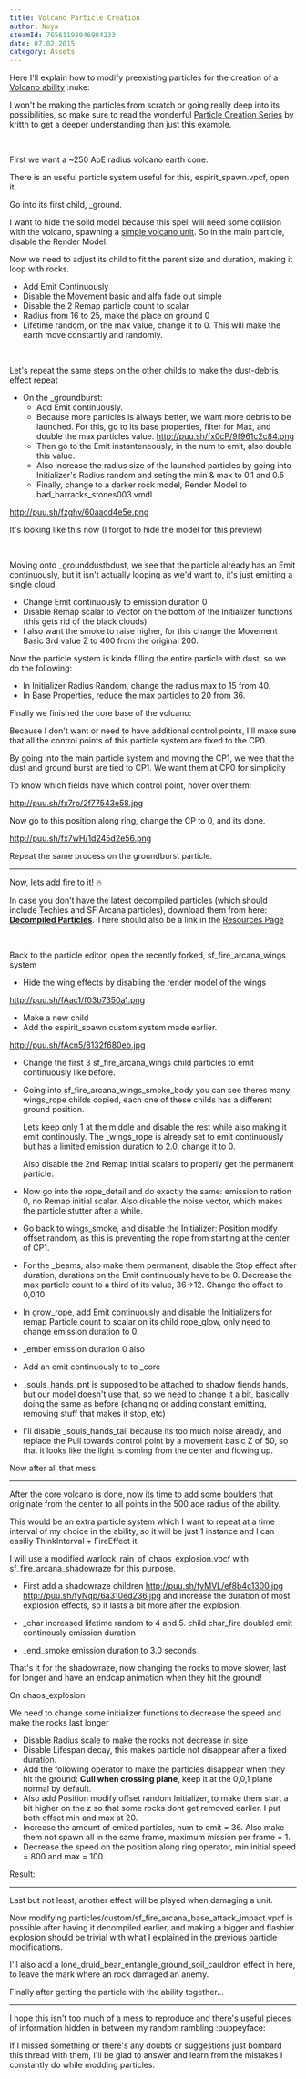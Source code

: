 ```yaml
---
title: Volcano Particle Creation
author: Noya
steamId: 76561198046984233
date: 07.02.2015
category: Assets
---
```


Here I'll explain how to modify preexisting particles for the creation of a [Volcano ability](https://github.com/MNoya/DotaCraft/blob/master/scripts/npc/abilities/firelord_volcano.txt) :nuke:

I won't be making the particles from scratch or going really deep into its possibilities, so make sure to read the wonderful [Particle Creation Series](http://moddota.com/forums/discussion/110/particles-creation-series) by kritth to get a deeper understanding than just this example.

<Gfycat id="HandsomeImpossibleHyena" />

<br />

First we want a ~250 AoE radius volcano earth cone.

There is an useful particle system useful for this, espirit_spawn.vpcf, open it.

Go into its first child, _ground.

I want to hide the soild model because this spell will need some collision with the volcano, spawning a [simple volcano unit](https://github.com/MNoya/DotaCraft/blob/master/scripts/npc/units/firelord_volcano.txt). So in the main particle, disable the Render Model.
		
Now we need to adjust its child to fit the parent size and duration, making it loop with rocks.

- Add Emit Continuously
- Disable the Movement basic and alfa fade out simple
- Disable the 2 Remap particle count to scalar
- Radius from 16 to 25, make the place on ground 0
- Lifetime random, on the max value, change it to 0. This will make the earth move constantly and randomly.

<br />

Let's repeat the same steps on the other childs to make the dust-debris effect repeat

- On the _groundburst:
  - Add Emit continuously.
  - Because more particles is always better, we want more debris to be launched. 
  For this, go to its base properties, filter for Max, and double the max particles value. http://puu.sh/fx0cP/9f961c2c84.png
  - Then go to the Emit instanteneously, in the num to emit, also double this value.
  - Also increase the radius size of the launched particles by going into Initializer's Radius random and seting the min & max to 0.1 and 0.5
  - Finally, change to a darker rock model, Render Model to bad_barracks_stones003.vmdl

http://puu.sh/fzghv/60aacd4e5e.png

It's looking like this now (I forgot to hide the model for this preview)

<Gfycat id="OptimalRichDeviltasmanian" />

<br />
	
Moving onto _grounddustbdust, we see that the particle already has an Emit continuously, but it isn't actually looping as we'd want to, it's just emitting a single cloud.

- Change Emit continuously to emission duration 0
- Disable Remap scalar to Vector on the bottom of the Initializer functions (this gets rid of the black clouds)
- I also want the smoke to raise higher, for this change the Movement Basic 3rd value Z to 400 from the original 200.

Now the particle system is kinda filling the entire particle with dust, so we do the following:

- In Initializer Radius Random, change the radius max to 15 from 40.
- In Base Properties, reduce the max particles to 20 from 36.
	
Finally we finished the core base of the volcano:

<Gfycat id="ClumsyImpishGardensnake" />
	
Because I don't want or need to have additional control points, I'll make sure that all the control points of this particle system are fixed to the CP0.

By going into the main particle system and moving the CP1, we wee that the dust and ground burst are tied to CP1. We want them at CP0 for simplicity

To know which fields have which control point, hover over them:

http://puu.sh/fx7rp/2f77543e58.jpg

Now go to this position along ring, change the CP to 0, and its done. 

http://puu.sh/fx7wH/1d245d2e56.png

Repeat the same process on the groundburst particle.

---

Now, lets add fire to it! :fire:

In case you don't have the latest decompiled particles (which should include Techies and SF Arcana particles), download them from here: **[Decompiled Particles](http://moddota.com/resources/decompiled_particles.zip)**. There should also be a link in the [Resources Page](http://moddota.com/forums/resources)

<br />

Back to the particle editor, open the recently forked, sf_fire_arcana_wings system

* Hide the wing effects by disabling the render model of the wings 

http://puu.sh/fAac1/f03b7350a1.png

* Make a new child
* Add the espirit_spawn custom system made earlier.

http://puu.sh/fAcn5/8132f680eb.jpg

* Change the first 3 sf_fire_arcana_wings child particles to emit continuously like before.
* Going into sf_fire_arcana_wings_smoke_body you can see theres many wings_rope childs copied, each one of these childs has a different ground position.

  Lets keep only 1 at the middle and disable the rest while also making it emit continously. 
  The _wings_rope is already set to emit continuously but has a limited emission duration to 2.0, change it to 0.

  Also disable the 2nd Remap initial scalars to properly get the permanent particle.
			
* Now go into the rope_detail and do exactly the same: emission to ration 0, no Remap initial scalar.
  Also disable the noise vector, which makes the particle stutter after a while.

* Go back to wings_smoke, and disable the Initializer: Position modify offset random, as this is preventing the rope from starting at the center of CP1.
		
* For the _beams, also make them permanent, disable the Stop effect after duration, durations on the Emit continuously have to be 0.
  Decrease the max particle count to a third of its value, 36->12.
  Change the offset to 0,0,10
		
* In grow_rope, add Emit continuously and disable the Initializers for remap Particle count to scalar
  on its child rope_glow, only need to change emission duration to 0.
		
* _ember emission duration 0 also
		
* Add an emit continuously to to _core
		
* _souls_hands_pnt is supposed to be attached to shadow fiends hands, but our model doesn't use that, so we need to change it a bit, basically doing the same as before (changing or adding constant emitting, removing stuff that makes it stop, etc)
		
* I'll disable _souls_hands_tail because its too much noise already, and replace the Pull towards control point by a movement basic Z of 50, so that it looks like the light is coming from the center and flowing up.
		
Now after all that mess:
	
<Gfycat id="FewLeftAcornbarnacle" />

---

After the core volcano is done, now its time to add some boulders that originate from the center to all points in the 500 aoe radius of the ability.

This would be an extra particle system which I want to repeat at a time interval of my choice in the ability, so it will be just 1 instance and I can easiliy ThinkInterval + FireEffect it.

I will use a modified warlock_rain_of_chaos_explosion.vpcf with sf_fire_arcana_shadowraze for this purpose.

* First add a shadowraze children http://puu.sh/fyMVL/ef8b4c1300.jpg http://puu.sh/fyNqp/6a310ed236.jpg and increase the duration of most explosion effects, so it lasts a bit more after the explosion.

* _char increased lifetime random to 4 and 5. child char_fire doubled emit continously emission duration

* _end_smoke emission duration to 3.0 seconds

That's it for the shadowraze, now changing the rocks to move slower, last for longer and have an endcap animation when they hit the ground!

On chaos_explosion

We need to change some initializer functions to decrease the speed and make the rocks last longer

- Disable Radius scale to make the rocks not decrease in size
- Disable Lifespan decay, this makes particle not disappear after a fixed duration.
- Add the following operator to make the particles disappear when they hit the ground: **Cull when crossing plane**, keep it at the 0,0,1 plane normal by default.
- Also add Position modify offset random Initializer, to make them start a bit higher on the z so that some rocks dont get removed earlier. I put both offset min and max at 20.
- Increase the amount of emited particles, num to emit = 36. Also make them not spawn all in the same frame, maximum mission per frame = 1.
- Decrease the speed on the position along ring operator, min initial speed = 800 and max = 100.
	
Result: 

<Gfycat id="FinishedRewardingBactrian" />

---

Last but not least, another effect will be played when damaging a unit.

Now modifying particles/custom/sf_fire_arcana_base_attack_impact.vpcf is possible after having it decompiled earlier, and making a bigger and flashier explosion should be trivial with what I explained in the previous particle modifications.

I'll also add a lone_druid_bear_entangle_ground_soil_cauldron effect in here, to leave the mark where an rock damaged an anemy.

Finally after getting the particle with the ability together...

<Gfycat id="DisastrousRecentBaldeagle" />

---

I hope this isn't too much of a mess to reproduce and there's useful pieces of information hidden in between my random rambling :puppeyface: 

If I missed something or there's any doubts or suggestions just bombard this thread with them, I'll be glad to answer and learn from the mistakes I constantly do while modding particles. 
